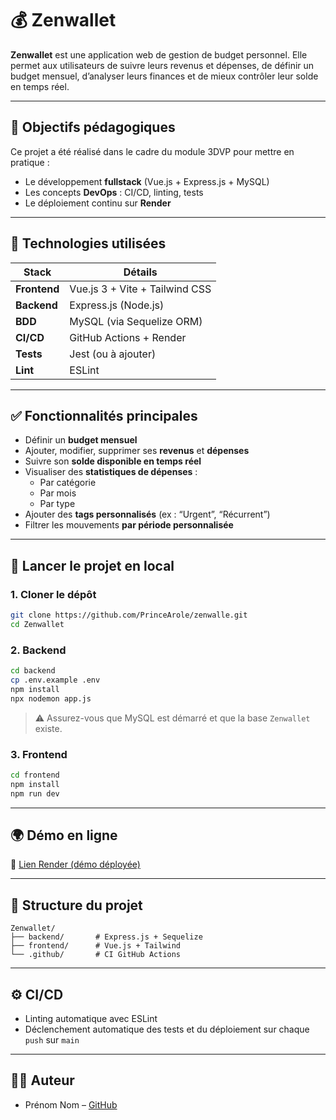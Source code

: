 # 💰 Zenwallet

**Zenwallet** est une application web de gestion de budget personnel. Elle permet aux utilisateurs de suivre leurs revenus et dépenses, de définir un budget mensuel, d’analyser leurs finances et de mieux contrôler leur solde en temps réel.

---

## 🎯 Objectifs pédagogiques

Ce projet a été réalisé dans le cadre du module 3DVP pour mettre en pratique :

- Le développement **fullstack** (Vue.js + Express.js + MySQL)
- Les concepts **DevOps** : CI/CD, linting, tests
- Le déploiement continu sur **Render**

---

## 🔧 Technologies utilisées

| Stack        | Détails                        |
|--------------|--------------------------------|
| **Frontend** | Vue.js 3 + Vite + Tailwind CSS |
| **Backend**  | Express.js (Node.js)           |
| **BDD**      | MySQL (via Sequelize ORM)      |
| **CI/CD**    | GitHub Actions + Render        |
| **Tests**    | Jest (ou à ajouter)            |
| **Lint**     | ESLint                         |

---

## ✅ Fonctionnalités principales

- Définir un **budget mensuel**
- Ajouter, modifier, supprimer ses **revenus** et **dépenses**
- Suivre son **solde disponible en temps réel**
- Visualiser des **statistiques de dépenses** :
  - Par catégorie
  - Par mois
  - Par type
- Ajouter des **tags personnalisés** (ex : “Urgent”, “Récurrent”)
- Filtrer les mouvements **par période personnalisée**

---

## 🚀 Lancer le projet en local

### 1. Cloner le dépôt

```bash
git clone https://github.com/PrinceArole/zenwalle.git
cd Zenwallet
```

### 2. Backend

```bash
cd backend
cp .env.example .env
npm install
npx nodemon app.js
```

> ⚠️ Assurez-vous que MySQL est démarré et que la base `Zenwallet` existe.

### 3. Frontend

```bash
cd frontend
npm install
npm run dev
```

---

## 🌍 Démo en ligne

🔗 [Lien Render (démo déployée)](https://zenwallet-app.onrender.com)

---

## 📂 Structure du projet

```
Zenwallet/
├── backend/       # Express.js + Sequelize
├── frontend/      # Vue.js + Tailwind
└── .github/       # CI GitHub Actions
```

---

## ⚙️ CI/CD

- Linting automatique avec ESLint
- Déclenchement automatique des tests et du déploiement sur chaque `push` sur `main`

---


## 👨‍💻 Auteur

- Prénom Nom – [GitHub](https://github.com/PrinceArole)
